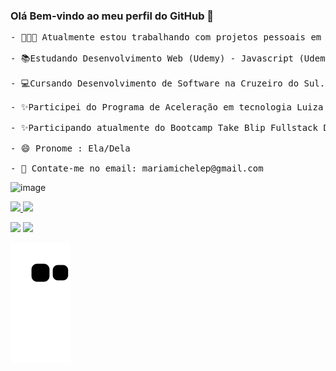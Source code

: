 ### Olá Bem-vindo ao meu perfil do GitHub 👋

<pre>
- 👩🏻‍💻 Atualmente estou trabalhando com projetos pessoais em HTML 

- 📚Estudando Desenvolvimento Web (Udemy) - Javascript (Udemy)

- 💻Cursando Desenvolvimento de Software na Cruzeiro do Sul. 

- ✨Participei do Programa de Aceleração em tecnologia Luiza CODE 3ª Edição Node.Js

- ✨Participando atualmente do Bootcamp Take Blip Fullstack Developer #2!

- 😄 Pronome : Ela/Dela 

- 📧 Contate-me no email: mariamichelep@gmail.com
</pre>

![image](https://user-images.githubusercontent.com/87742551/134349296-f0353f5d-c3f8-42ed-9f88-32420bf68c58.png)


 <div>
  <a href="https://github.com/micoliveira">
  <img height="180em" src="https://github-readme-stats.vercel.app/api?username=micoliveira&show_icons=true&theme=dracula&include_all_commits=true&count_private=true"/>
  <img height="180em" src="https://github-readme-stats.vercel.app/api/top-langs/?username=micoliveira&layout=compact&langs_count=7&theme=dracula"/>
</div>

<a href = "mailto:mariamichelep@gmail.com"><img src="https://img.shields.io/badge/-Gmail-%23333?style=for-the-badge&logo=gmail&logoColor=white" target="_blank"></a>
  <a href="https://www.linkedin.com/in/michele-oliveira-969218122/" target="_blank"><img src="https://img.shields.io/badge/-LinkedIn-%230077B5?style=for-the-badge&logo=linkedin&logoColor=white" target="_blank"></a> 
  
  ![Snake animation](https://github.com/micoliveira/micoliveira/blob/output/github-contribution-grid-snake.svg)
